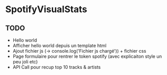 # SpotifyVisualStats


## TODO 

 - Hello world
 - Afficher hello world depuis un template html
 - Ajout fichier js (-> console.log('Fichier js chargé')) + fichier css
 - Page formulaire pour rentrer le token spotify (avec explicaiton style un peu joli etc)
 - API Call pour recup top 10 tracks & artists